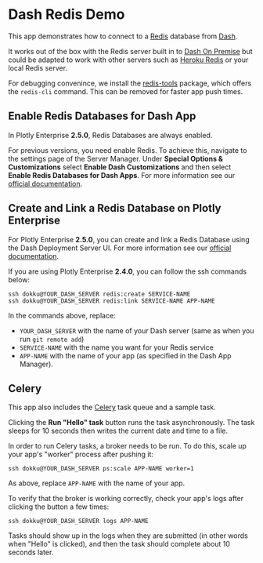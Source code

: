 # Dash Redis Demo

This app demonstrates how to connect to a [Redis](https://redis.io) database
from [Dash](https://plot.ly/dash).

It works out of the box with the Redis server built in to
[Dash On Premise](https://plot.ly/products/on-premise/) but could be adapted
to work with other servers such as
[Heroku Redis](https://elements.heroku.com/addons/heroku-redis) or your
local Redis server.

For debugging convenince, we install the
[redis-tools](https://packages.ubuntu.com/trusty/database/redis-tools)
package, which offers the `redis-cli` command. This can be removed
for faster app push times.

## Enable Redis Databases for Dash App

In Plotly Enterprise **2.5.0**, Redis Databases are always enabled.

For previous versions, you need enable Redis. To achieve this, navigate to the settings page of the Server Manager. Under **Special Options & Customizations** select **Enable Dash Customizations** and then select **Enable Redis Databases for Dash Apps**. For more information see our [official documentation](https://dash.plot.ly/dash-deployment-server/redis-database).

## Create and Link a Redis Database on Plotly Enterprise

For Plotly Enterprise **2.5.0**, you can create and link a Redis Database using the Dash Deployment Server UI. For more information see our [official documentation](https://dash.plot.ly/dash-deployment-server/redis-database).

If you are using Plotly Enterprise **2.4.0**, you can follow the ssh commands below:

```
ssh dokku@YOUR_DASH_SERVER redis:create SERVICE-NAME
ssh dokku@YOUR_DASH_SERVER redis:link SERVICE-NAME APP-NAME
```

In the commands above, replace:
* `YOUR_DASH_SERVER` with the name of your Dash server (same as when you run `git remote add`)
* `SERVICE-NAME` with the name you want for your Redis service
* `APP-NAME` with the name of your app (as specified in the Dash App Manager).

## Celery

This app also includes the [Celery](http://docs.celeryproject.org/en/latest/getting-started/introduction.html)
task queue and a sample task.

Clicking the **Run "Hello" task** button runs the task asynchronously. The
task sleeps for 10 seconds then writes the current date and time to a file.

In order to run Celery tasks, a broker needs to be run. To do this, scale
up your app's "worker" process after pushing it:

```
ssh dokku@YOUR_DASH_SERVER ps:scale APP-NAME worker=1
```

As above, replace `APP-NAME` with the name of your app.

To verify that the broker is working correctly, check your app's logs after
clicking the button a few times:

```
ssh dokku@YOUR_DASH_SERVER logs APP-NAME
```

Tasks should show up in the logs when they are submitted (in other words
when "Hello" is clicked), and then the task should complete about 10 seconds
later.
